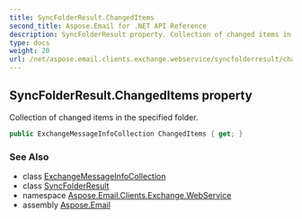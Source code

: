 ```yaml
---
title: SyncFolderResult.ChangedItems
second_title: Aspose.Email for .NET API Reference
description: SyncFolderResult property. Collection of changed items in the specified folder
type: docs
weight: 20
url: /net/aspose.email.clients.exchange.webservice/syncfolderresult/changeditems/
---
```

## SyncFolderResult.ChangedItems property

Collection of changed items in the specified folder.

```csharp
public ExchangeMessageInfoCollection ChangedItems { get; }
```

### See Also

* class [ExchangeMessageInfoCollection](../../../aspose.email.clients.exchange/exchangemessageinfocollection/)
* class [SyncFolderResult](../)
* namespace [Aspose.Email.Clients.Exchange.WebService](../../syncfolderresult/)
* assembly [Aspose.Email](../../../)


